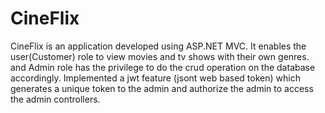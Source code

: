 ﻿# CineFlix
CineFlix is an application developed using ASP.NET MVC. It enables the user(Customer) role to view movies and tv shows with their own genres. and Admin role has the privilege to do the crud operation on the database accordingly. Implemented a jwt feature (jsont web based token) which generates a unique token to the admin and authorize the admin to access the admin controllers. 

